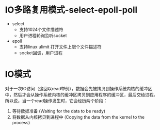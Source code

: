 # IO多路复用模式-select-epoll-poll
- select
    - 支持1024个文件描述符
    - 用户进程轮询监听socket
- epoll
    - 支持linux ulimit 打开文件上限个文件描述符
    - socket回调，用户进程

# IO模式
对于一次IO访问（这回以read举例），数据会先被拷贝到操作系统内核的缓冲区中，然后才会从操作系统内核的缓冲区拷贝到应用程序的缓冲区，最后交给进程。所以说，当一个read操作发生时，它会经历两个阶段：  
1. 等待数据准备 (Waiting for the data to be ready)
2. 将数据从内核拷贝到进程中 (Copying the data from the kernel to the process)